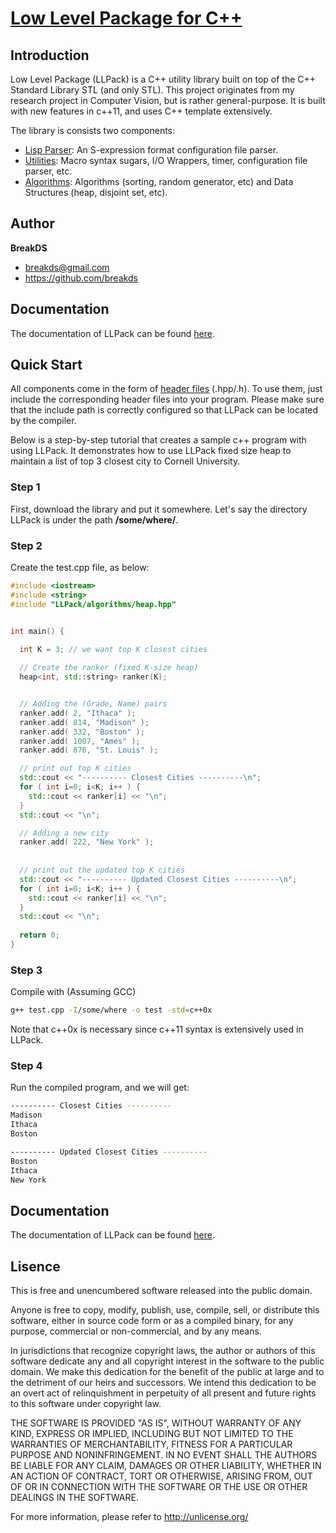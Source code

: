 # [Low Level Package for C++](http://www.azraelplanet.org/wikipages/doku.php?id=projects:llpack:start)

## Introduction

Low Level Package (LLPack) is a C++ utility library built on top of the C++ Standard Library STL (and only STL). This project originates from my research project in Computer Vision, but is rather general-purpose. 
It is built with new features in c++11, and uses C++ template extensively.



The library is consists two components:

* [Lisp Parser](http://www.azraelplanet.org/wikipages/doku.php?id=projects:llpack:start#lisp_configuration_file_parser): An S-expression format configuration file parser.
* [Utilities](http://www.azraelplanet.org/wikipages/doku.php?id=projects:llpack:start#untilities): Macro syntax sugars, I/O Wrappers, timer, configuration file parser, etc.
* [Algorithms](http://www.azraelplanet.org/wikipages/doku.php?id=projects:llpack:start#algorithms_and_data_structures): Algorithms (sorting, random generator, etc) and Data Structures (heap, disjoint set, etc).



## Author

**BreakDS**

+ breakds@gmail.com
+ https://github.com/breakds

## Documentation

The documentation of LLPack can be found [here](http://www.azraelplanet.org/wikipages/doku.php?id=projects:llpack:start).

## Quick Start

All components come in the form of [header files](http://en.wikipedia.org/wiki/Header_file) (.hpp/.h). To use them, 
just include the corresponding header files into your program. Please make sure that the include path is
correctly configured so that LLPack can be located by the compiler.


Below is a step-by-step tutorial that creates a sample c++ program with using LLPack. It demonstrates how to 
use LLPack fixed size heap to maintain a list of top 3 closest city to Cornell University.

### Step 1

First, download the library and put it somewhere. Let's say the directory LLPack is under the path **/some/where/**.

### Step 2


Create the test.cpp file, as below:

```c++
#include <iostream>
#include <string>
#include "LLPack/algorithms/heap.hpp"


int main() {

  int K = 3; // we want top K closest cities
  
  // Create the ranker (fixed K-size heap)
  heap<int, std::string> ranker(K);


  // Adding the (Grade, Name) pairs
  ranker.add( 2, "Ithaca" );
  ranker.add( 814, "Madison" );
  ranker.add( 332, "Boston" );
  ranker.add( 1007, "Ames" );
  ranker.add( 876, "St. Louis" );

  // print out top K cities
  std::cout << "---------- Closest Cities ----------\n"; 
  for ( int i=0; i<K; i++ ) {
    std::cout << ranker[i] << "\n";
  }
  std::cout << "\n";

  // Adding a new city
  ranker.add( 222, "New York" );
  
  
  // print out the updated top K cities
  std::cout << "---------- Updated Closest Cities ----------\n"; 
  for ( int i=0; i<K; i++ ) {
    std::cout << ranker[i] << "\n";
  }
  std::cout << "\n";
  
  return 0;
}
```

### Step 3

Compile with (Assuming GCC)

```bash
g++ test.cpp -I/some/where -o test -std=c++0x
```

Note that c++0x is necessary since c++11 syntax is extensively used in LLPack.

### Step 4

Run the compiled program, and we will get:
```bash
---------- Closest Cities ----------
Madison
Ithaca
Boston

---------- Updated Closest Cities ----------
Boston
Ithaca
New York
```


## Documentation

The documentation of LLPack can be found [here](http://www.azraelplanet.org/wikipages/doku.php?id=projects:llpack:start).

## Lisence

This is free and unencumbered software released into the public domain.

Anyone is free to copy, modify, publish, use, compile, sell, or
distribute this software, either in source code form or as a compiled
binary, for any purpose, commercial or non-commercial, and by any
means.

In jurisdictions that recognize copyright laws, the author or authors
of this software dedicate any and all copyright interest in the
software to the public domain. We make this dedication for the benefit
of the public at large and to the detriment of our heirs and
successors. We intend this dedication to be an overt act of
relinquishment in perpetuity of all present and future rights to this
software under copyright law.

THE SOFTWARE IS PROVIDED "AS IS", WITHOUT WARRANTY OF ANY KIND,
EXPRESS OR IMPLIED, INCLUDING BUT NOT LIMITED TO THE WARRANTIES OF
MERCHANTABILITY, FITNESS FOR A PARTICULAR PURPOSE AND NONINFRINGEMENT.
IN NO EVENT SHALL THE AUTHORS BE LIABLE FOR ANY CLAIM, DAMAGES OR
OTHER LIABILITY, WHETHER IN AN ACTION OF CONTRACT, TORT OR OTHERWISE,
ARISING FROM, OUT OF OR IN CONNECTION WITH THE SOFTWARE OR THE USE OR
OTHER DEALINGS IN THE SOFTWARE.

For more information, please refer to <http://unlicense.org/>


